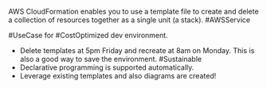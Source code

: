 AWS CloudFormation enables you to use a template file to create and delete a collection of resources together as a single unit (a stack). #AWSService 

#UseCase for #CostOptimized dev environment.
- Delete templates at 5pm Friday and recreate at 8am on Monday. This is also a good way to save the environment. #Sustainable 
- Declarative programming is supported automatically.
- Leverage existing templates and also diagrams are created!